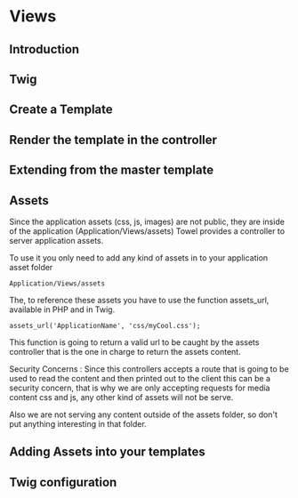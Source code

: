 # Views

## Introduction

## Twig

## Create a Template

## Render the template in the controller

## Extending from the master template

## Assets

Since the application assets (css, js, images) are not public, they are inside of the application (Application/Views/assets)
Towel provides a controller to server application assets.

To use it you only need to add any kind of assets in to your application asset folder

```Application/Views/assets```

The, to reference these assets you have to use the function assets_url, available in PHP and in Twig.

```assets_url('ApplicationName', 'css/myCool.css');```

This function is going to return a valid url to be caught by the assets controller that is the one in charge to
return the assets content.

Security Concerns : Since this controllers accepts a route that is going to be used to read the content and then
printed out to the client this can be a security concern, that is why we are only accepting requests for media
content css and js, any other kind of assets will not be serve.

Also we are not serving any content outside of the assets folder, so don't put anything interesting in that folder.

## Adding Assets into your templates

## Twig configuration